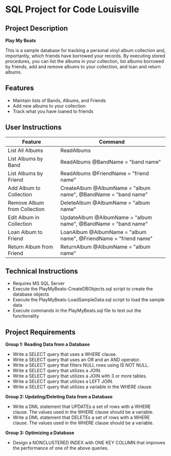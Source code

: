 # SQL Project for Code Louisville

## Project Description

**Play My Beats**

This is a sample database for tracking a personal vinyl album collection and, importantly, which friends have borrowed your records. By executing stored procedures, you can list the albums in your collection, list albums borrowed by friends, add and remove albums to your collection, and loan and return albums.

## Features

- Maintain lists of Bands, Albums, and Friends
- Add new albums to your collection
- Track what you have loaned to friends


## User Instructions

| Feature | Command |
| ----------- | ----------- |
| List All Albums | ReadAlbums |
| List Albums by Band | ReadAlbums @BandName = "band name" |
| List Albums by Friend | ReadAlbums @FriendName = "friend name" |
| Add Album to Collection | CreateAlbum @AlbumName = "album name", @BandName = "band name" |
| Remove Album from Collection | DeleteAlbum @AlbumName = "album name" |
| Edit Album in Collection | UpdateAlbum @AlbumName = "album name", @BandName = "band name" |
| Loan Album to Friend | LoanAlbum @AlbumName = "album name", @FriendName = "friend name" |
| Return Album from Friend | ReturnAlbum @AlbumName = "album name" |


## Technical Instructions

- Requires MS SQL Server
- Execute the PlayMyBeats-CreateDBObjects.sql script to create the database objects
- Execute the PlayMyBeats-LoadSampleData.sql script to load the sample data
- Execute commands in the PlayMyBeats.sql file to test out the functionality

## Project Requirements

**Group 1: Reading Data from a Database**

- Write a SELECT query that uses a WHERE clause.
- Write a  SELECT query that uses an OR and an AND operator.
- Write a  SELECT query that filters NULL rows using IS NOT NULL.
- Write a  SELECT query that utilizes a JOIN.
- Write a  SELECT query that utilizes a JOIN with 3 or more tables.
- Write a  SELECT query that utilizes a LEFT JOIN.
- Write a  SELECT query that utilizes a variable in the WHERE clause.

**Group 2: Updating/Deleting Data from a Database**

- Write a DML statement that UPDATEs a set of rows with a WHERE clause. The values used in the WHERE clause should be a variable.
- Write a DML statement that DELETEs a set of rows with a WHERE clause. The values used in the WHERE clause should be a variable.

**Group 3: Optimizing a Database**

- Design a NONCLUSTERED INDEX with ONE KEY COLUMN that improves the performance of one of the above queries.
